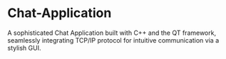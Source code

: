 # Chat-Application
A sophisticated Chat Application built with C++ and the QT framework, seamlessly integrating TCP/IP protocol for intuitive communication via a stylish GUI.
